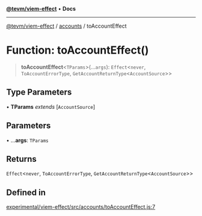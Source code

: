 [**@tevm/viem-effect**](../../README.md) • **Docs**

***

[@tevm/viem-effect](../../modules.md) / [accounts](../README.md) / toAccountEffect

# Function: toAccountEffect()

> **toAccountEffect**\<`TParams`\>(...`args`): `Effect`\<`never`, `ToAccountErrorType`, `GetAccountReturnType`\<`AccountSource`\>\>

## Type Parameters

• **TParams** *extends* [`AccountSource`]

## Parameters

• ...**args**: `TParams`

## Returns

`Effect`\<`never`, `ToAccountErrorType`, `GetAccountReturnType`\<`AccountSource`\>\>

## Defined in

[experimental/viem-effect/src/accounts/toAccountEffect.js:7](https://github.com/evmts/tevm-monorepo/blob/main/experimental/viem-effect/src/accounts/toAccountEffect.js#L7)
